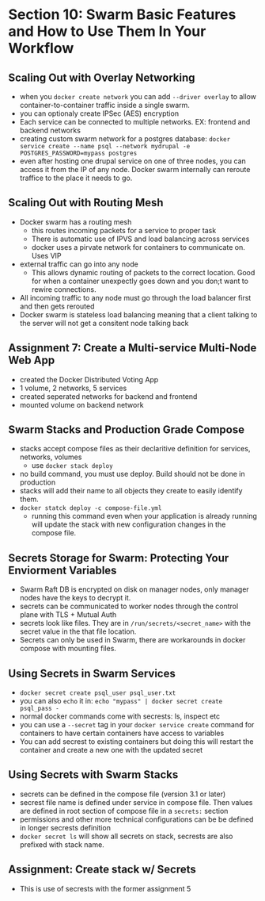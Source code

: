# Section 10: Swarm Basic Features and How to Use Them In Your Workflow

## Scaling Out with Overlay Networking
- when you `docker create network` you can add `--driver overlay` to allow container-to-container traffic inside a single swarm.
- you can optionaly create IPSec (AES) encryption
- Each service can be connected to multiple networks. EX: frontend and backend networks
- creating custom swarm network for a postgres database: `docker service create --name psql --network mydrupal -e POSTGRES_PASSWORD=mypass postgres`
- even after hosting one drupal service on one of three nodes, you can access it from the IP of any node. Docker swarm internally can reroute traffice to the place it needs to go.

## Scaling Out with Routing Mesh
- Docker swarm has a routing mesh
    - this routes incoming packets for a service to proper task
    - There is automatic use of IPVS and load balancing across services
    - docker uses a pirvate network for containers to communicate on. Uses VIP
- external traffic can go into any node
    - This allows dynamic routing of packets to the correct location. Good for when a container unexpectly goes down and you don;t want to rewire connections.
- All incoming traffic to any node must go through the load balancer first and then gets rerouted
- Docker swarm is stateless load balancing meaning that a client talking to the server will not get a consitent node talking back

## Assignment 7: Create a Multi-service Multi-Node Web App
- created the Docker Distributed Voting App
- 1 volume, 2 networks, 5 services
- created seperated networks for backend and frontend
- mounted volume on backend network

## Swarm Stacks and Production Grade Compose
- stacks accept compose files as their declaritive definition for services, networks, volumes
    - use `docker stack deploy` 
- no build command, you must use deploy. Build should not be done in production
- stacks will add their name to all objects they create to easily identify them. 
- `docker statck deploy -c compose-file.yml`
    - running this command even when your application is already running will update the stack with new configuration changes in the compose file.

## Secrets Storage for Swarm: Protecting Your Enviorment Variables
- Swarm Raft DB is encrypted on disk on manager nodes, only manager nodes have the keys to decrypt it.
- secrets can be communicated to worker nodes through the control plane with TLS + Mutual Auth
- secrets look like files. They are in `/run/secrets/<secret_name>` with the secret value in the that file location.
- Secrets can only be used in Swarm, there are workarounds in docker compose with mounting files.

## Using Secrets in Swarm Services
- `docker secret create psql_user psql_user.txt`
- you can also `echo` it in: `echo "mypass" | docker secret create psql_pass -`
- normal docker commands come with secrests: ls, inspect etc
- you can use a `--secret` tag in your `docker service create` command for containers to have certain containers have access to variables
- You can add secrest to existing containers but doing this will restart the container and create a new one with the updated secret

## Using Secrets with Swarm Stacks
- secrets can be defined in the compose file (version 3.1 or later)
- secrest file name is defined under service in compose file. Then values are defined in root section of compose file in a `secrets:` section
- permissions and other more technical configurations can be be defined in longer secrests definition
- `docker secret ls` will show all secrets on stack, secrests are also prefixed with stack name.

## Assignment: Create stack w/ Secrets
- This is use of secrests with the former assignment 5

